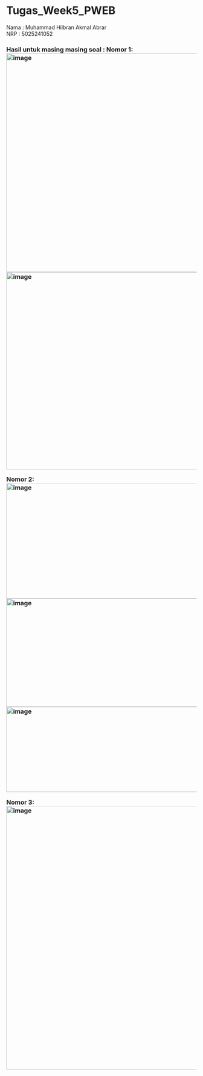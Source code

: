﻿# Tugas_Week5_PWEB

Nama : Muhammad Hilbran Akmal Abrar <br>
NRP : 5025241052 <br>

<h3>Hasil untuk masing masing soal :
Nomor 1: <br>
<img width="543" height="578" alt="image" src="https://github.com/user-attachments/assets/0ef3db95-3562-4a58-8aa9-396c530fe4e2" />
<img width="525" height="521" alt="image" src="https://github.com/user-attachments/assets/3a981394-874d-46b9-85ae-9784a4aee262" /><br>

Nomor 2:<br>
<img width="651" height="305" alt="image" src="https://github.com/user-attachments/assets/eeaa3a48-5c4e-4c08-bfe9-a35e0e97a2b6" />
<img width="674" height="286" alt="image" src="https://github.com/user-attachments/assets/8dd487bb-d3f7-476b-8709-9833374f5f98" />
<img width="617" height="225" alt="image" src="https://github.com/user-attachments/assets/807c3741-0c59-404f-a185-5c106000c015" /><br>

Nomor 3:<br>
<img width="615" height="696" alt="image" src="https://github.com/user-attachments/assets/7f031675-9cfb-4df8-bc5b-c9fad7c94a29" />

